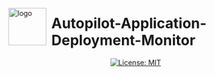 <div style="display: flex; align-items: center; justify-content: center;">
  <img width="75" height="75" alt="logo" src="https://github.com/user-attachments/assets/83129935-00d9-4ff2-8a81-02d44aedf202" />
  <h1 style="margin-left: 10px;">Autopilot-Application-Deployment-Monitor</h1>
</div>

<div align="center">
  <a href="https://opensource.org/licenses/MIT">
    <img src="https://img.shields.io/badge/License-MIT-yellow.svg" alt="License: MIT">
  </a>
</div>
